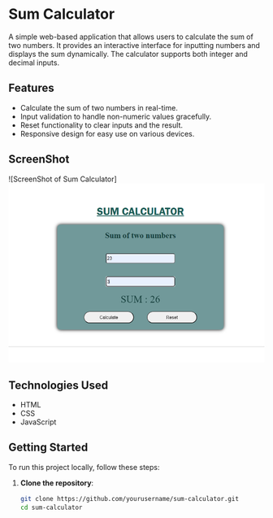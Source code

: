 # Sum Calculator

A simple web-based application that allows users to calculate the sum of two numbers. It provides an interactive interface for inputting numbers and displays the sum dynamically. The calculator supports both integer and decimal inputs.

## Features

- Calculate the sum of two numbers in real-time.
- Input validation to handle non-numeric values gracefully.
- Reset functionality to clear inputs and the result.
- Responsive design for easy use on various devices.

## ScreenShot

![ScreenShot of Sum Calculator]<img src="/Screenshot.png">

## Technologies Used

- HTML
- CSS
- JavaScript

## Getting Started

To run this project locally, follow these steps:

1. **Clone the repository**:
   ```bash
   git clone https://github.com/yourusername/sum-calculator.git
   cd sum-calculator

